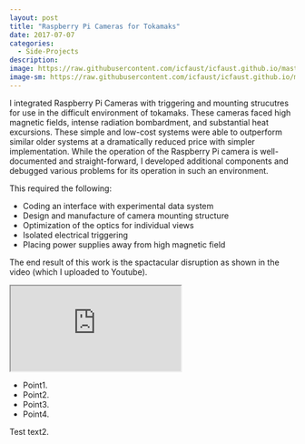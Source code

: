 ```yaml
---
layout: post
title: "Raspberry Pi Cameras for Tokamaks"
date: 2017-07-07
categories:
  - Side-Projects
description: 
image: https://raw.githubusercontent.com/icfaust/icfaust.github.io/master/_screenshots/1160902011-frames-21.jpg
image-sm: https://raw.githubusercontent.com/icfaust/icfaust.github.io/master/_screenshots/1160902011-frames-21.jpg
---
```

I integrated Raspberry Pi Cameras with triggering and mounting strucutres for use in the difficult environment of tokamaks. These cameras faced high magnetic fields, intense radiation bombardment, and substantial heat excursions. These simple and low-cost systems were able to outperform similar older systems at a dramatically reduced price with simpler implementation.  While the operation of the Raspberry Pi camera is well-documented and straight-forward, I developed additional components and debugged various problems for its operation in such an environment.

This required the following:

<ul>
  <li>Coding an interface with experimental data system</li>
  <li>Design and manufacture of camera mounting structure</li>
  <li>Optimization of the optics for individual views</li>
  <li>Isolated electrical triggering</li>
  <li>Placing power supplies away from high magnetic field</li>
</ul>

The end result of this work is the spactacular disruption as shown in the video (which I uploaded to Youtube).

<div class="video-container"><iframe id='iframe2' src="https://www.youtube.com/embed/CUfR819hIDg"></iframe>
</div>

<ul>
  <li>Point1.</li>
  <li>Point2.</li>
  <li>Point3.</li>
  <li>Point4.</li>
</ul>

Test text2.